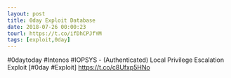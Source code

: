 ```yaml
---
layout: post
title: 0day Exploit Database
date: 2018-07-26 00:00:23
tourl: https://t.co/ifDhCPJfYM
tags: [exploit,0day]
---
```

#0daytoday #Intenos #IOPSYS - (Authenticated) Local Privilege Escalation Exploit [#0day #Exploit] https://t.co/c8Ufxp5HNo